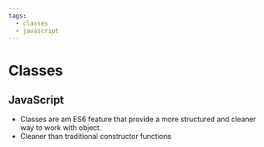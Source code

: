 ```yaml
---
tags:
  - classes
  - javascript
---
```

# Classes

## JavaScript

* Classes are am ES6 feature that provide a more structured and cleaner way to work with object.
* Cleaner than traditional constructor functions


